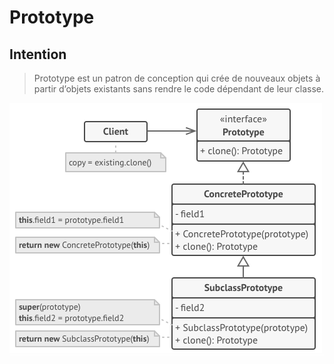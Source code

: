 
# Prototype
## Intention
> Prototype est un patron de conception qui crée de nouveaux objets à partir d’objets existants sans rendre le code dépendant de leur classe.

<img src="./structure.png">
<div style="width:100%; height:1px;background:white;"></div>